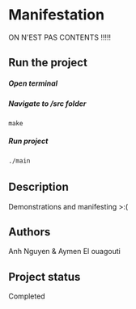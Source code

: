 # Manifestation

ON N'EST PAS CONTENTS !!!!!

## Run the project
##### Open terminal
##### Navigate to /src folder
``` 
make
```
##### Run project
```
./main
```

###### 
## Description
Demonstrations and manifesting >:(

## Authors
Anh Nguyen & Aymen El ouagouti

## Project status
Completed
